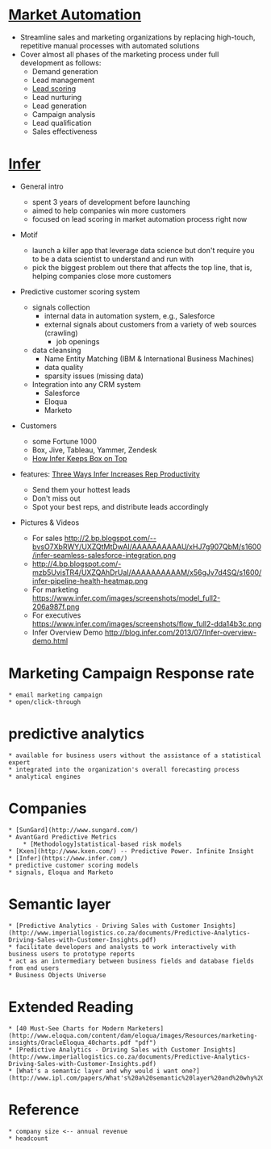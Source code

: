 [Market Automation](http://en.wikipedia.org/wiki/Marketing_automation "Wikipedia")
======
* Streamline sales and marketing organizations by replacing high-touch, repetitive manual processes with automated solutions
* Cover almost all phases of the marketing process under full development as follows:
	* Demand generation
	* Lead management
	* [Lead scoring](http://en.wikipedia.org/wiki/Lead_scoring "Wikipedia")
	* Lead nurturing 
	* Lead generation
	* Campaign analysis
	* Lead qualification
	* Sales effectiveness
	
[Infer](https://www.infer.com/)
===========
* General intro
	* spent 3 years of development before launching
	* aimed to help companies win more customers
	* focused on lead scoring in market automation process right now
* Motif 
	* launch a killer app that leverage data science but don't require you to be a data scientist to understand and run with
	* pick the biggest problem out there that affects the top line, that is, helping companies close more customers
* Predictive customer scoring system
	* signals collection
		* internal data in automation system, e.g., Salesforce
		* external signals about customers from a variety of web sources (crawling)
			* job openings
	* data cleansing
		* Name Entity Matching (IBM & International Business Machines)
		* data quality
		* sparsity issues (missing data)
	* Integration into any CRM system
		* Salesforce
		* Eloqua
		* Marketo
* Customers
	* some Fortune 1000
	* Box, Jive, Tableau, Yammer, Zendesk
	* [How Infer Keeps Box on Top](https://www.infer.com/customers/box.html)
* features: [Three Ways Infer Increases Rep Productivity](http://blog.infer.com/2013/08/three-ways-infer-increases-rep.html)
	* Send them your hottest leads
	* Don't miss out
	* Spot your best reps, and distribute leads accordingly

* Pictures & Videos
	* For sales http://2.bp.blogspot.com/--bvsO7XbRWY/UXZQtMtDwAI/AAAAAAAAAAU/xHJ7g907QbM/s1600/infer-seamless-salesforce-integration.png
	* http://4.bp.blogspot.com/-mzb5UvisTR4/UXZQAhDrUaI/AAAAAAAAAAM/x56gJv7d4SQ/s1600/infer-pipeline-health-heatmap.png
	* For marketing https://www.infer.com/images/screenshots/model_full2-206a987f.png
	* For executives	https://www.infer.com/images/screenshots/flow_full2-dda14b3c.png
	* Infer Overview Demo
	http://blog.infer.com/2013/07/Infer-overview-demo.html

Marketing Campaign Response rate
======
    * email marketing campaign
	* open/click-through

predictive analytics
======
    * available for business users without the assistance of a statistical expert
    * integrated into the organization's overall forecasting process
    * analytical engines

Companies
======
    * [SunGard](http://www.sungard.com/)
	* AvantGard Predictive Metrics 
	    * [Methodology]statistical-based risk models
    * [Kxen](http://www.kxen.com/) -- Predictive Power. Infinite Insight
    * [Infer](https://www.infer.com/)
	* predictive customer scoring models 
	* signals, Eloqua and Marketo
	
Semantic layer
======
    * [Predictive Analytics - Driving Sales with Customer Insights](http://www.imperiallogistics.co.za/documents/Predictive-Analytics-Driving-Sales-with-Customer-Insights.pdf)
	* facilitate developers and analysts to work interactively with business users to prototype reports
	* act as an intermediary between business fields and database fields from end users
    * Business Objects Universe
    
Extended Reading
======
    * [40 Must-See Charts for Modern Marketers](http://www.eloqua.com/content/dam/eloqua/images/Resources/marketing-insights/OracleEloqua_40charts.pdf "pdf")
    * [Predictive Analytics - Driving Sales with Customer Insights](http://www.imperiallogistics.co.za/documents/Predictive-Analytics-Driving-Sales-with-Customer-Insights.pdf)
    * [What's a semantic layer and why would i want one?](http://www.ipl.com/papers/What's%20a%20semantic%20layer%20and%20why%20would%20I%20want%20one.pdf)

Reference
======
    * company size <-- annual revenue
    * headcount 
